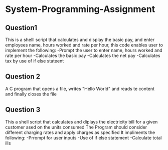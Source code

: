 # System-Programming-Assignment
## Question1
This is a shelll script that calculates and display the basic pay, and enter employees name, hours worked and rate per hour, this code enables user to implement the following:
-Prompt the user to enter name, hours worked and rate per hour
-Calculates the basic pay
-Calculates the net pay
-Calculates tax by use of if else stateent 

## Question 2
A C program that opens a file, writes "Hello World" and reads te content and finally closes the file

## Question 3
This a shell script that calculates and diplays the electricity bill for a given customer ased on the units consumed 
The Program should consider different charging rates and apply charges as specified
It impliments the following:
-Prrompt for user inputs
-Use of if else statement
-Calculate total ills
